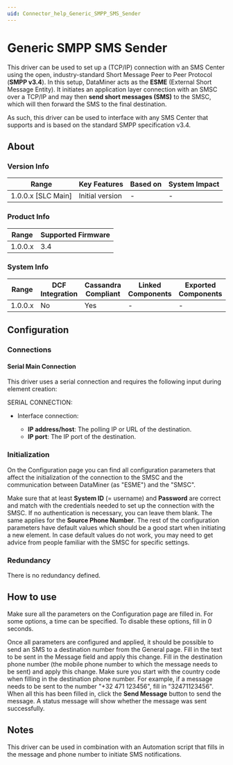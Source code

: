 ```yaml
---
uid: Connector_help_Generic_SMPP_SMS_Sender
---
```


# Generic SMPP SMS Sender

This driver can be used to set up a (TCP/IP) connection with an SMS Center using the open, industry-standard Short Message Peer to Peer Protocol (**SMPP v3.4**). In this setup, DataMiner acts as the **ESME** (External Short Message Entity). It initiates an application layer connection with an SMSC over a TCP/IP and may then **send short messages (SMS)** to the SMSC, which will then forward the SMS to the final destination.

As such, this driver can be used to interface with any SMS Center that supports and is based on the standard SMPP specification v3.4.

## About

### Version Info

| **Range**            | **Key Features** | **Based on** | **System Impact** |
|----------------------|------------------|--------------|-------------------|
| 1.0.0.x \[SLC Main\] | Initial version  | \-           | \-                |

### Product Info

| **Range** | **Supported Firmware** |
|-----------|------------------------|
| 1.0.0.x   | 3.4                    |

### System Info

| **Range** | **DCF Integration** | **Cassandra Compliant** | **Linked Components** | **Exported Components** |
|-----------|---------------------|-------------------------|-----------------------|-------------------------|
| 1.0.0.x   | No                  | Yes                     | \-                    | \-                      |

## Configuration

### Connections

#### Serial Main Connection

This driver uses a serial connection and requires the following input during element creation:

SERIAL CONNECTION:

- Interface connection:

  - **IP address/host**: The polling IP or URL of the destination.
  - **IP port**: The IP port of the destination.

### Initialization

On the Configuration page you can find all configuration parameters that affect the initialization of the connection to the SMSC and the communication between DataMiner (as "ESME") and the "SMSC".

Make sure that at least **System ID** (= username) and **Password** are correct and match with the credentials needed to set up the connection with the SMSC. If no authentication is necessary, you can leave them blank. The same applies for the **Source Phone Number**.
The rest of the configuration parameters have default values which should be a good start when initiating a new element. In case default values do not work, you may need to get advice from people familiar with the SMSC for specific settings.

### Redundancy

There is no redundancy defined.

## How to use

Make sure all the parameters on the Configuration page are filled in. For some options, a time can be specified. To disable these options, fill in 0 seconds.

Once all parameters are configured and applied, it should be possible to send an SMS to a destination number from the General page. Fill in the text to be sent in the Message field and apply this change. Fill in the destination phone number (the mobile phone number to which the message needs to be sent) and apply this change. Make sure you start with the country code when filling in the destination phone number. For example, if a message needs to be sent to the number "+32 471 123456", fill in "32471123456". When all this has been filled in, click the **Send Message** button to send the message. A status message will show whether the message was sent successfully.

## Notes

This driver can be used in combination with an Automation script that fills in the message and phone number to initiate SMS notifications.
